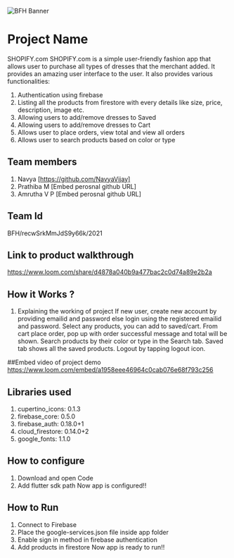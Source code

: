 ![BFH Banner](https://trello-attachments.s3.amazonaws.com/542e9c6316504d5797afbfb9/542e9c6316504d5797afbfc1/39dee8d993841943b5723510ce663233/Frame_19.png)
# Project Name
SHOPIFY.com
SHOPIFY.com is a simple user-friendly fashion app that allows user to purchase all types of dresses that the merchant added.
It provides an amazing user interface to the user. It also provides various functionalities:
1. Authentication using firebase
2. Listing all the products from firestore with every details like size, price, description, image etc.
3. Allowing users to add/remove dresses to Saved
4. Allowing users to add/remove dresses to Cart
5. Allows user to place orders, view total and view all orders
6. Allows user to search products based on color or type

## Team members
1. Navya [https://github.com/NavyaVijay]
2. Prathiba M [Embed perosnal github URL]
3. Amrutha V P [Embed perosnal github URL]

## Team Id
BFH/recwSrkMmJdS9y66k/2021

## Link to product walkthrough
https://www.loom.com/share/d4878a040b9a477bac2c0d74a89e2b2a

## How it Works ?
1. Explaining the working of project
If new user, create new account by providing emailid and password else login using the registered emailid and password.
Select any products, you can add to saved/cart.
From cart place order, pop up with order successful message and total will be shown.
Search products by their color or type in the Search tab.
Saved tab shows all the saved products.
Logout by tapping logout icon.

##Embed video of project demo
https://www.loom.com/embed/a1958eee46964c0cab076e68f793c256

## Libraries used
 1. cupertino_icons: 0.1.3
 2. firebase_core: 0.5.0
 3. firebase_auth: 0.18.0+1
 4. cloud_firestore: 0.14.0+2
 5. google_fonts: 1.1.0

## How to configure
1. Download and open Code
2. Add flutter sdk path
Now app is configured!!

## How to Run
1. Connect to Firebase
2. Place the google-services.json file inside app folder
3. Enable sign in method in firebase authentication
4. Add products in firestore
Now app is ready to run!!